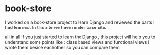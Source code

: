 # book-store
I worked on a book-store project to learn Django and reviewed the parts I had learned.
In this site we have render base site.

all in all if you just started to learn the Django , this project will help you to understand some points like : class based views and functional views i wrote them beside eachother so you can compare them 

